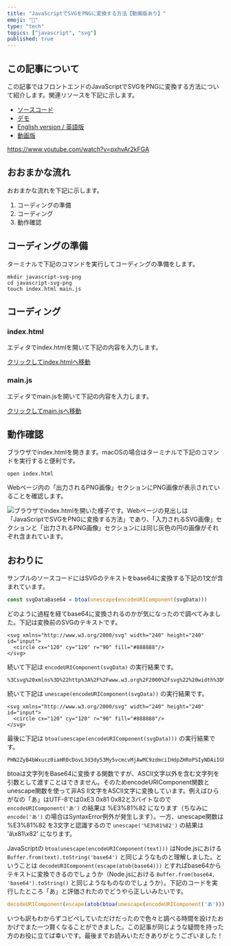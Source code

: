 ```yaml
---
title: "JavaScriptでSVGをPNGに変換する方法【動画版あり】"
emoji: "🌅"
type: "tech"
topics: ["javascript", "svg"]
published: true
---
```


## この記事について

この記事ではフロントエンドのJavaScriptでSVGをPNGに変換する方法について紹介します。関連リソースを下記に示します。

- [ソースコード](https://gist.github.com/tatsuyasusukida/1261585e3422da5645a1cbb9cf8813d6#file-index-html)
- [デモ](https://gist.githack.com/tatsuyasusukida/1261585e3422da5645a1cbb9cf8813d6/raw/index.html)
- [English version / 英語版](https://gist.github.com/tatsuyasusukida/1261585e3422da5645a1cbb9cf8813d6)
- [動画版](https://www.youtube.com/watch?v=pxhvAr2kFGA)

https://www.youtube.com/watch?v=pxhvAr2kFGA



## おおまかな流れ

おおまかな流れを下記に示します。

1. コーディングの準備
2. コーディング
3. 動作確認



## コーディングの準備

ターミナルで下記のコマンドを実行してコーディングの準備をします。

```shell
mkdir javascript-svg-png
cd javascript-svg-png
touch index.html main.js
```



## コーディング

### index.html

エディタでindex.htmlを開いて下記の内容を入力します。

[クリックしてindex.htmlへ移動](#file-index-html)

### main.js

エディタでmain.jsを開いて下記の内容を入力します。

[クリックしてmain.jsへ移動](#file-main-js)



## 動作確認

ブラウザでindex.htmlを開きます。macOSの場合はターミナルで下記のコマンドを実行すると便利です。

```shell
open index.html
```

Webページ内の「出力されるPNG画像」セクションにPNG画像が表示されていることを確認します。

![ブラウザでindex.htmlを開いた様子です。Webページの見出しは「JavaScriptでSVGをPNGに変換する方法」であり、「入力されるSVG画像」セクションと「出力されるPNG画像」セクションには同じ灰色の円の画像がそれぞれ含まれています。](https://gist.github.com/tatsuyasusukida/1261585e3422da5645a1cbb9cf8813d6/raw/img-check-01.png)



## おわりに

サンプルのソースコードにはSVGのテキストをbase64に変換する下記の1文が含まれています。

```js
const svgDataBase64 = btoa(unescape(encodeURIComponent(svgData)))
```

どのように過程を経てbase64に変換されるのかが気になったので調べてみました。下記は変換前のSVGのテキストです。

```
<svg xmlns="http://www.w3.org/2000/svg" width="240" height="240" id="input">
  <circle cx="120" cy="120" r="90" fill="#888888"/>
</svg>
```

続いて下記は `encodeURIComponent(svgData)` の実行結果です。

```
%3Csvg%20xmlns%3D%22http%3A%2F%2Fwww.w3.org%2F2000%2Fsvg%22%20width%3D%22240%22%20height%3D%22240%22%20id%3D%22input%22%3E%0A%20%20%20%20%20%20%20%20%3Ccircle%20cx%3D%22120%22%20cy%3D%22120%22%20r%3D%2290%22%20fill%3D%22%23888888%22%2F%3E%0A%20%20%20%20%20%20%3C%2Fsvg%3E
```

続いて下記は `unescape(encodeURIComponent(svgData))` の実行結果です。

```
<svg xmlns="http://www.w3.org/2000/svg" width="240" height="240" id="input">
  <circle cx="120" cy="120" r="90" fill="#888888"/>
</svg>
```

最後に下記は `btoa(unescape(encodeURIComponent(svgData)))` の実行結果です。

```
PHN2ZyB4bWxucz0iaHR0cDovL3d3dy53My5vcmcvMjAwMC9zdmciIHdpZHRoPSIyNDAiIGhlaWdodD0iMjQwIiBpZD0iaW5wdXQiPgogICAgICAgIDxjaXJjbGUgY3g9IjEyMCIgY3k9IjEyMCIgcj0iOTAiIGZpbGw9IiM4ODg4ODgiLz4KICAgICAgPC9zdmc+
```

btoaは文字列をBase64に変換する関数ですが、ASCII文字以外を含む文字列を引数として渡すことはできません。そのためencodeURIComponent関数とunescape関数を使って非AS II文字をASCII文字に変換しています。例えばひらがなの「あ」はUTF-8では0xE3 0x81 0x82と3バイトなので `encodeURIComponent('あ')` の結果は %E3%81%82 になります（ちなみに `encode('あ')` の場合はSyntaxError例外が発生します）。一方、unescape関数は %E3%81%82 を3文字と認識するので `unescape('%E3%81%82')` の結果は 'ã\x81\x82' になります。

JavaScriptの `btoa(unescape(encodeURIComponent(text)))` はNode.jsにおける `Buffer.from(text).toString('base64')` と同じようなものと理解しました。ということは `decodeURIComponent(escape(atob(base64)))` とすればbase64からテキストに変換できるのでしょうか（Node.jsにおける `Buffer.from(base64, 'base64').toString()` と同じようなものなのでしょうか）。下記のコードを実行したところ「あ」と評価されたのでどうやら正しいみたいです。

```js
decodeURIComponent(escape(atob(btoa(unescape(encodeURIComponent('あ'))))))
```

いつも訳もわからずコピペしていただけだったので色々と調べる時間を設けたおかげでまた一つ賢くなることができました。この記事が同じような疑問を持った方のお役に立てば幸いです。最後までお読みいただきありがとうございました！
